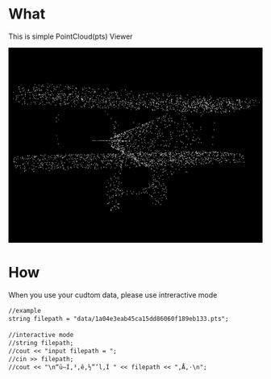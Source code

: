 # What
This is simple PointCloud(pts) Viewer

![Demo](./img.jpg "img01")


# How
When you use your cudtom data, please use intreractive mode
```
//example
string filepath = "data/1a04e3eab45ca15dd86060f189eb133.pts";

//interactive mode
//string filepath;
//cout << "input filepath = ";
//cin >> filepath;
//cout << "\n“ü—Í‚³‚ê‚½”’l‚Í " << filepath << "‚Å‚·\n";
```
